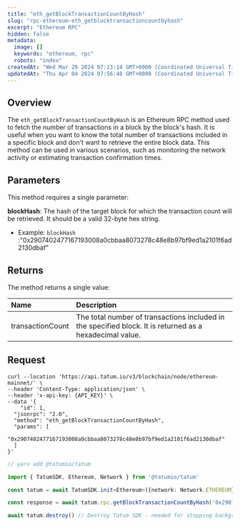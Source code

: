 ```yaml
---
title: "eth_getBlockTransactionCountByHash"
slug: "rpc-ethereum-eth_getblocktransactioncountbyhash"
excerpt: "Ethereum RPC"
hidden: false
metadata: 
  image: []
  keywords: "ethereum, rpc"
  robots: "index"
createdAt: "Wed Mar 20 2024 07:23:14 GMT+0000 (Coordinated Universal Time)"
updatedAt: "Thu Apr 04 2024 07:56:48 GMT+0000 (Coordinated Universal Time)"
---
```

## Overview

The `eth_getBlockTransactionCountByHash` is an Ethereum RPC method used to fetch the number of transactions in a block by the block's hash. It is useful when you want to know the total number of transactions included in a specific block and don't want to retrieve the entire block data. This method can be used in various scenarios, such as monitoring the network activity or estimating transaction confirmation times.

## Parameters

This method requires a single parameter:

**blockHash**: The hash of the target block for which the transaction count will be retrieved. It should be a valid 32-byte hex string.

- Example: `blockHash` :"0x2907402477167193008a0cbbaa8073278c48e8b97bf9ed1a2101f6ad2130dbaf"

## Returns

The method returns a single value:

| Name             | Description                                                                                              |
| :--------------- | :------------------------------------------------------------------------------------------------------- |
| transactionCount | The total number of transactions included in the specified block. It is returned as a hexadecimal value. |

## Request

```curl cURL
curl --location 'https://api.tatum.io/v3/blockchain/node/ethereum-mainnet/' \
--header 'Content-Type: application/json' \
--header 'x-api-key: {API_KEY}' \
--data '{
	"id": 1,
  "jsonrpc": "2.0",
  "method": "eth_getBlockTransactionCountByHash",
  "params": [
    "0x2907402477167193008a0cbbaa8073278c48e8b97bf9ed1a2101f6ad2130dbaf"
  ]
}'
```
```typescript JS SDK
// yarn add @tatumio/tatum

import { TatumSDK, Ethereum, Network } from '@tatumio/tatum'

const tatum = await TatumSDK.init<Ethereum>({network: Network.ETHEREUM})

const response = await tatum.rpc.getBlockTransactionCountByHash('0x2907402477167193008a0cbbaa8073278c48e8b97bf9ed1a2101f6ad2130dbaf')

await tatum.destroy() // Destroy Tatum SDK - needed for stopping background jobs
```
